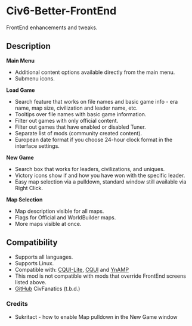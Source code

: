 # Civ6-Better-FrontEnd
FrontEnd enhancements and tweaks.


## Description

**Main Menu**

- Additional content options available directly from the main menu.
- Submenu icons.

**Load Game**

- Search feature that works on file names and basic game info - era name, map size, civilization and leader name, etc.
- Tooltips over file names with basic game information.
- Filter out games with only official content.
- Filter out games that have enabled or disabled Tuner.
- Separate list of mods (community created content).
- European date format if you choose 24-hour clock format in the interface settings.

**New Game**

- Search box that works for leaders, civilizations, and uniques.
- Victory icons show if and how you have won with the specific leader.
- Easy map selection via a pulldown, standard window still available via Right Click.

**Map Selection**

- Map description visible for all maps.
- Flags for Official and WorldBuilder maps.
- More maps visible at once.

## Compatibility

- Supports all languages.
- Supports Linux.
- Compatible with: [CQUI-Lite](https://steamcommunity.com/sharedfiles/filedetails/?id=2958461265), [CQUI](https://steamcommunity.com/sharedfiles/filedetails/?id=2115302648) and [YnAMP](https://steamcommunity.com/sharedfiles/filedetails/?id=871861883)
- This mod is not compatible with mods that override FrontEnd screens listed above.
- [GitHub](https://github.com/Infixo/Civ6-Better-FrontEnd) CivFanatics (t.b.d.)

### Credits

- Sukritact - how to enable Map pulldown in the New Game window
